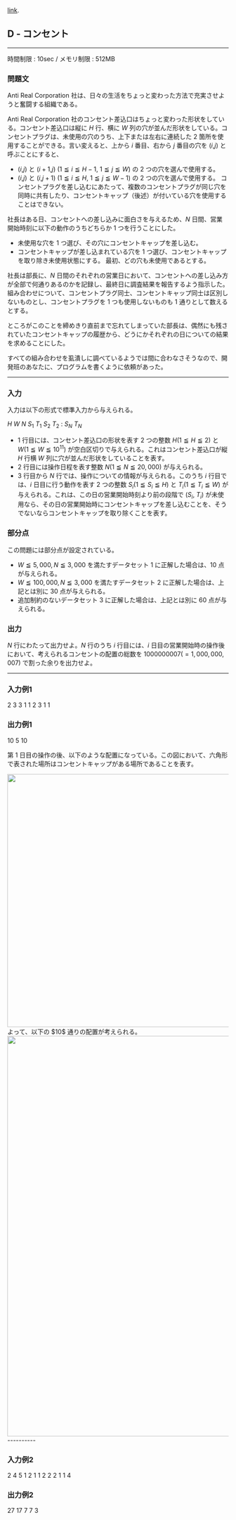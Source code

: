 [link](http://arc025.contest.atcoder.jp/tasks/arc025_4).

## D - コンセント

----------

時間制限 : 10sec / メモリ制限 : 512MB

### 問題文

Anti Real Corporation 社は、日々の生活をちょっと変わった方法で充実させようと奮闘する組織である。

Anti Real Corporation 社のコンセント差込口はちょっと変わった形状をしている。コンセント差込口は縦に $H$ 行、横に $W$ 列の穴が並んだ形状をしている。コンセントプラグは、未使用の穴のうち、上下または左右に連続した $2$ 箇所を使用することができる。言い変えると、上から $i$ 番目、右から $j$ 番目の穴を ($i$,$j$) と呼ぶことにすると、

* ($i$,$j$) と ($i+1$,$j$) ($1 ≦ i ≦ H-1$, $1 ≦ j ≦ W$) の $2$ つの穴を選んで使用する。
* ($i$,$j$) と ($i$,$j+1$) ($1 ≦ i ≦ H$, $1 ≦ j ≦ W-1$) の $2$ つの穴を選んで使用する。
コンセントプラグを差し込むにあたって、複数のコンセントプラグが同じ穴を同時に共有したり、コンセントキャップ（後述）が付いている穴を使用することはできない。

社長はある日、コンセントへの差し込みに面白さを与えるため、$N$ 日間、営業開始時刻に以下の動作のうちどちらか $1$ つを行うことにした。

* 未使用な穴を $1$ つ選び、その穴にコンセントキャップを差し込む。
* コンセントキャップが差し込まれている穴を $1$ つ選び、コンセントキャップを取り除き未使用状態にする。
最初、どの穴も未使用であるとする。

社長は部長に、$N$ 日間のそれぞれの営業日において、コンセントへの差し込み方が全部で何通りあるのかを記録し、最終日に調査結果を報告するよう指示した。組み合わせについて、コンセントプラグ同士、コンセントキャップ同士は区別しないものとし、コンセントプラグを $1$ つも使用しないものも $1$ 通りとして数えるとする。

ところがこのことを締めきり直前まで忘れてしまっていた部長は、偶然にも残されていたコンセントキャップの履歴から、どうにかそれぞれの日についての結果を求めることにした。

すべての組み合わせを虱潰しに調べているようでは間に合わなさそうなので、開発班のあなたに、プログラムを書くように依頼があった。

----------

### 入力

入力は以下の形式で標準入力から与えられる。

>
$H$ $W$
$N$
$S_1$ $T_1$
$S_2$ $T_2$
:
$S_N$ $T_N$


* $1$ 行目には、コンセント差込口の形状を表す $2$ つの整数 $H (1 ≦ H ≦ 2)$ と $W (1 ≦ W ≦ 10^{11})$ が空白区切りで与えられる。これはコンセント差込口が縦 $H$ 行横 $W$ 列に穴が並んだ形状をしていることを表す。
* $2$ 行目には操作日程を表す整数 $N (1 ≦ N ≦ 20,000)$ が与えられる。
* $3$ 行目から $N$ 行では、操作についての情報が与えられる。このうち $i$ 行目では、$i$ 日目に行う動作を表す $2$ つの整数 $S_i (1 ≦ S_i ≦ H)$ と $T_i (1 ≦ T_i ≦ W)$ が与えられる。これは、この日の営業開始時刻より前の段階で ($S_i$, $T_i$) が未使用なら、その日の営業開始時にコンセントキャップを差し込むことを、そうでないならコンセントキャップを取り除くことを表す。
### 部分点

この問題には部分点が設定されている。

* $W ≦ 5,000 , N ≦ 3,000$ を満たすデータセット $1$ に正解した場合は、$10$ 点が与えられる。
* $W ≦ 100,000 , N ≦ 3,000$ を満たすデータセット $2$ に正解した場合は、上記とは別に $30$ 点が与えられる。
* 追加制約のないデータセット $3$ に正解した場合は、上記とは別に $60$ 点が与えられる。
### 出力

$N$ 行にわたって出力せよ。$N$ 行のうち $i$ 行目には、$i$ 日目の営業開始時の操作後において、考えられるコンセントの配置の総数を $1000000007 (= 1,000,000,007)$ で割った余りを出力せよ。

----------

### 入力例1

>
2 3
3
1 1
2 3
1 1


### 出力例1

>
10
5
10


第 $1$ 日目の操作の後、以下のような配置になっている。この図において、六角形で表された場所はコンセントキャップがある場所であることを表す。

<img src="/img/arc/025/4-1.png" width="576px">
</img>よって、以下の $10$ 通りの配置が考えられる。

<img src="/img/arc/025/4-2.png" width="912px">
</img>----------

### 入力例2

>
2 4
5
1 2
1 1
2 2
2 1
1 4


### 出力例2

>
27
17
7
7
3


